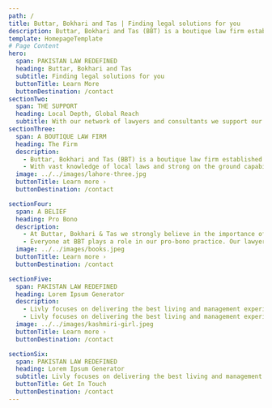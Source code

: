 ```yaml
---
path: /
title: Buttar, Bokhari and Tas | Finding legal solutions for you
description: Buttar, Bokhari and Tas (BBT) is a boutique law firm established in 1990. BBT is full service law firm assisting and advising clients on entire spectrum of corporate and commercial laws as well as contentious criminal issues.
template: HomepageTemplate
# Page Content
hero:
  span: PAKISTAN LAW REDEFINED
  heading: Buttar, Bokhari and Tas
  subtitle: Finding legal solutions for you
  buttonTitle: Learn More
  buttonDestination: /contact
sectionTwo:
  span: THE SUPPORT
  heading: Local Depth, Global Reach
  subtitle: With our network of lawyers and consultants we support our clients wherever they do business.
sectionThree:
  span: A BOUTIQUE LAW FIRM
  heading: The Firm
  description:
    - Buttar, Bokhari and Tas (BBT) is a boutique law firm established in 1990. BBT is full service law firm assisting and advising clients on entire spectrum of corporate and commercial laws as well as contentious criminal issues.
    - With vast knowledge of local laws and strong on the ground capabilities BBT offers one stop shop for foreign investors investing in Pakistan. Our dynamic team regularly advises businesses on all areas of commercial laws including Corporate Compliance, Corporate Restructuring, Agency-Distribution and Franchising, Intellectual Property, Taxation and Employment.
  image: ../../images/lahore-three.jpg
  buttonTitle: Learn more ›
  buttonDestination: /contact

sectionFour:
  span: A BELIEF
  heading: Pro Bono
  description:
    - At Buttar, Bokhari & Tas we strongly believe in the importance of pro-bono work for the profession, society and promotion of the rule of law.
    - Everyone at BBT plays a role in our pro-bono practice. Our lawyers spend time each year providing free legal service to individuals and organisations that qualify for pro-bono assistance.
  image: ../../images/books.jpeg
  buttonTitle: Learn more ›
  buttonDestination: /contact

sectionFive:
  span: PAKISTAN LAW REDEFINED
  heading: Lorem Ipsum Generator
  description:
    - Livly focuses on delivering the best living and management experiences through modern apartment technology. Livly focuses on delivering the best living and management experiences through modern apartment technology.
    - Livly focuses on delivering the best living and management experiences through modern apartment technology. Livly focuses on delivering the best living and management experiences through modern apartment technology.
  image: ../../images/kashmiri-girl.jpeg
  buttonTitle: Learn more ›
  buttonDestination: /contact

sectionSix:
  span: PAKISTAN LAW REDEFINED
  heading: Lorem Ipsum Generator
  subtitle: Livly focuses on delivering the best living and management experiences through modern apartment technology.
  buttonTitle: Get In Touch
  buttonDestination: /contact
---
```

